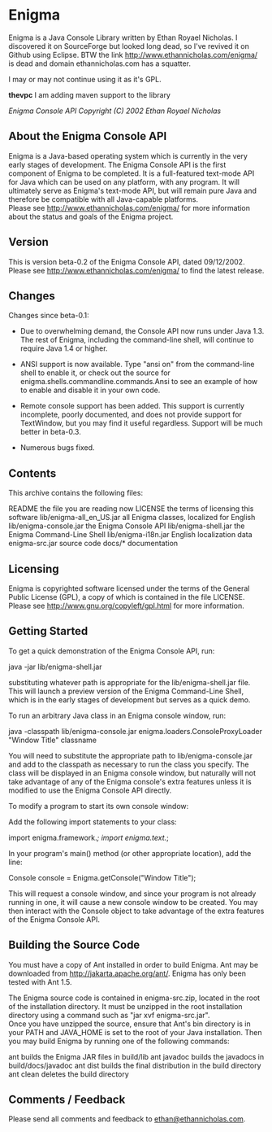 Enigma
======

Enigma is a Java Console Library written by Ethan Royael Nicholas.
I discovered it on SourceForge but looked long dead, so I've revived it on Github using Eclipse.
BTW the link http://www.ethannicholas.com/enigma/ is dead and domain ethannicholas.com has a squatter.

I may or may not continue using it as it's GPL.

**thevpc** I am  adding maven support to the library


*Enigma Console API*
*Copyright (C) 2002 Ethan Royael Nicholas*
                    

About the Enigma Console API
----------------------------

Enigma is a Java-based operating system which is currently in the very 
early stages of development.  The Enigma Console API is the first
component of Enigma to be completed.  It is a full-featured text-mode 
API for Java which can be used on any platform, with any program.  It 
will ultimately serve as Enigma's text-mode API, but will remain pure 
Java and therefore be compatible with all Java-capable platforms.  
Please see http://www.ethannicholas.com/enigma/ for more information 
about the status and goals of the Enigma project.



Version
-------

This is version beta-0.2 of the Enigma Console API, dated 09/12/2002.
Please see http://www.ethannicholas.com/enigma/ to find the latest
release.



Changes
-------

Changes since beta-0.1:

- Due to overwhelming demand, the Console API now runs under Java 1.3.  
  The rest of Enigma, including the command-line shell, will continue to
  require Java 1.4 or higher.

- ANSI support is now available.  Type "ansi on" from the command-line
  shell to enable it, or check out the source for 
  enigma.shells.commandline.commands.Ansi to see an example of how to 
  enable and disable it in your own code.
  
- Remote console support has been added.  This support is currently 
  incomplete, poorly documented, and does not provide support for
  TextWindow, but you may find it useful regardless.  Support will be
  much better in beta-0.3.
  
- Numerous bugs fixed.


Contents
--------

This archive contains the following files:

README                          the file you are reading now
LICENSE                         the terms of licensing this software
lib/enigma-all_en_US.jar        all Enigma classes, localized for English
lib/enigma-console.jar          the Enigma Console API
lib/enigma-shell.jar            the Enigma Command-Line Shell
lib/enigma-i18n.jar             English localization data
enigma-src.jar                  source code
docs/*                          documentation



Licensing
---------

Enigma is copyrighted software licensed under the terms of the General 
Public License (GPL), a copy of which is contained in the file LICENSE.  
Please see http://www.gnu.org/copyleft/gpl.html for more information.



Getting Started
---------------

To get a quick demonstration of the Enigma Console API, run:

java -jar lib/enigma-shell.jar

substituting whatever path is appropriate for the lib/enigma-shell.jar
file.  This will launch a preview version of the Enigma Command-Line
Shell, which is in the early stages of development but serves as a
quick demo.


To run an arbitrary Java class in an Enigma console window, run:

java -classpath lib/enigma-console.jar enigma.loaders.ConsoleProxyLoader "Window Title" classname

You will need to substitute the appropriate path to 
lib/enigma-console.jar and add to the classpath as necessary to run 
the class you specify.  The class will be displayed in an Enigma
console window, but naturally will not take advantage of any of the 
Enigma console's extra features unless it is modified to use the 
Enigma Console API directly.


To modify a program to start its own console window:

Add the following import statements to your class:

import enigma.framework.*;
import enigma.text.*;

In your program's main() method (or other appropriate location),
add the line:

Console console = Enigma.getConsole("Window Title");

This will request a console window, and since your program is not 
already running in one, it will cause a new console window to be 
created.  You may then interact with the Console object to take 
advantage of the extra features of the Enigma Console API.



Building the Source Code
------------------------

You must have a copy of Ant installed in order to build Enigma.  Ant
may be downloaded from http://jakarta.apache.org/ant/.  Enigma has 
only been tested with Ant 1.5.

The Enigma source code is contained in enigma-src.zip, located in the 
root of the installation directory.  It must be unzipped in the root 
installation directory using a command such as "jar xvf enigma-src.jar".  
Once you have unzipped the source, ensure that Ant's bin directory is 
in your PATH and JAVA_HOME is set to the root of your Java 
installation.  Then you may build Enigma by running one of the 
following commands:

  ant          builds the Enigma JAR files in build/lib
  ant javadoc  builds the javadocs in build/docs/javadoc
  ant dist     builds the final distribution in the build directory
  ant clean    deletes the build directory



Comments / Feedback
-------------------

Please send all comments and feedback to ethan@ethannicholas.com.
